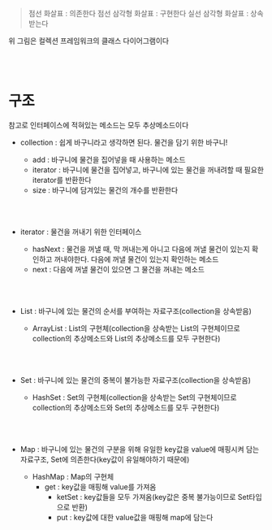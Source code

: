 <p><img alt="" src="https://velog.velcdn.com/images/alsgudtkwjs/post/f3f654cf-fca5-4b1a-9a1d-4011fa3dc046/image.png" /></p>
<blockquote>
<p>점선 화살표 : 의존한다
점선 삼각형 화살표 : 구현한다
실선 삼각형 화살표 : 상속받는다</p>
</blockquote>
<p>위 그림은 컬렉션 프레임워크의 클래스 다이어그램이다</p>
<br />
<br />



<h1 id="구조">구조</h1>
<p>참고로 인터페이스에 적혀있는 메소드는 모두 추상메소드이다</p>
<ul>
<li><p>collection : 쉽게 바구니라고 생각하면 된다. 물건을 담기 위한 바구니!</p>
<ul>
<li>add : 바구니에 물건을 집어넣을 때 사용하는 메소드</li>
<li>iterator : 바구니에 물건을 집어넣고, 바구니에 있는 물건을 꺼내려할 때 필요한 iterator를 반환한다 </li>
<li>size : 바구니에 담겨있는 물건의 개수를 반환한다</li>
</ul>
</li>
</ul>
<br />
<br />


<ul>
<li><p>iterator : 물건을 꺼내기 위한 인터페이스</p>
<ul>
<li>hasNext : 물건을 꺼낼 때, 막 꺼내는게 아니고 다음에 꺼낼 물건이 있는지 확인하고 꺼내야한다. 다음에 꺼낼 물건이 있는지 확인하는 메소드</li>
<li>next : 다음에 꺼낼 물건이 있으면 그 물건을 꺼내는 메소드</li>
</ul>
</li>
</ul>
<br />
<br />


<ul>
<li><p>List : 바구니에 있는 물건의 순서를 부여하는 자료구조(collection을 상속받음)</p>
<ul>
<li>ArrayList : List의 구현체(collection을 상속받는 List의 구현체이므로 collection의 추상메소드와 List의 추상메소드를 모두 구현한다)</li>
</ul>
</li>
</ul>
<br />
<br />


<ul>
<li><p>Set : 바구니에 있는 물건의 중복이 불가능한 자료구조(collection을 상속받음)</p>
<ul>
<li>HashSet : Set의 구현체(collection을 상속받는 Set의 구현체이므로 collection의 추상메소드와 Set의 추상메소드를 모두 구현한다)</li>
</ul>
</li>
</ul>
<br />
<br />



<ul>
<li><p>Map : 바구니에 있는 물건의 구분을 위해 유일한 key값을 value에 매핑시켜 담는 자료구조, Set에 의존한다(key값이 유일해야하기 때문에)</p>
<ul>
<li>HashMap : Map의 구현체<ul>
<li>get : key값을 매핑해 value를 가져옴<ul>
<li>ketSet : key값들을 모두 가져옴(key값은 중복 불가능이므로 Set타입으로 반환)</li>
<li>put : key값에 대한 value값을 매핑해 map에 담는다</li>
</ul>
</li>
</ul>
</li>
</ul>
</li>
</ul>